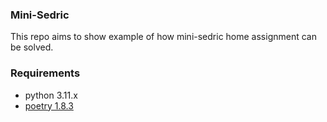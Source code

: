 ### Mini-Sedric

This repo aims to show example of how mini-sedric home assignment can be solved.


### Requirements
- python 3.11.x
- [poetry 1.8.3](https://python-poetry.org/docs/)
